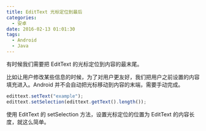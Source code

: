 ```yaml
---
title: EditText 光标定位到最后
categories:
  - 安卓
date: 2016-02-13 01:01:30
tags:
  - Android
  - Java
---
```


有时候我们需要把 EditText 的光标定位到内容的最末尾。

比如让用户修改某些信息的时候，为了对用户更友好，我们把用户之前设置的内容填充进入。Android 并不会自动把光标移动到内容的末端，需要手动完成。

<!-- more -->

``` js
edittext.setText("example");
edittext.setSelection(edittext.getText().length());
```

使用 EditText 的 setSelection 方法，设置光标定位的位置为 EditText 的内容长度，就这么简单。